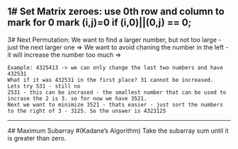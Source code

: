 1# Set Matrix zeroes:
    use 0th row and column to mark for 0 
    mark (i,j)=0 if  (i,0)||(0,j) == 0;
---------------------------------------------------------------------------------------------------------
3# Next Permutation:
    We want to find a larger number, but not too large - just the next larger one =>
    We want to avoid chaning the number in the left - it will increase the number too much =>
    
    Example: 4325413 -> we can only change the last two numbers and have 432531
    What if it was 432531 in the first place? 31 cannot be increased.
    Lets try 531 - still no
    2531 - this can be incrased - the smallest number that can be used to incrase the 2 is 3. so for now we have 3521.
    Next we want to minimize 3521 - thats easier - just sort the numbers to the right of 3 - 3125. So the unswer is 4323125

---------------------------------------------------------------------------------------------------------
4# Maximum Subarray  #(Kadane’s Algorithm)
    Take the subarray sum until it is greater than zero.



